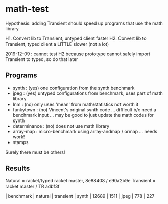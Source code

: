 math-test
===

Hypothesis:
 adding Transient should speed up programs that use the math library

H1. Convert lib to Transient, untyped client faster
H2. Convert lib to Transient, typed client a LITTLE slower (not a lot)

2019-12-09 : cannot test H2 because prototype cannot safely import Transient
 to typed, so do that later


Programs
---

- synth : (yes) one configuration from the synth benchmark
- jpeg : (yes) untyped configurations from benchmark, uses part of math library
- lnm : (no) only uses 'mean' from math/statistics not worth it
- funkytown : (no) Vincent's original synth code ... difficult b/c need a benchmark input ... may be good to just update the math codes for synth
- determinance : (no) does not use math library
- array-map : micro-benchmark using array-andmap / ormap ... needs work!
- stamps

Surely there must be others!


Results
---

Natural = racket/typed racket master, 8e88408 / e90a2b9e
Transient = racket master / TR adbf3f

| benchmark | natural | transient
|     synth |   12689 | 1511
|      jpeg |     778 | 227




